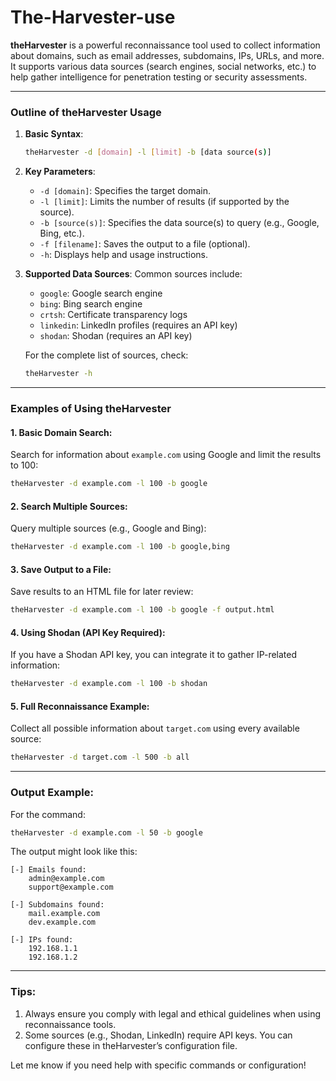 # The-Harvester-use
**theHarvester** is a powerful reconnaissance tool used to collect information about domains, such as email addresses, subdomains, IPs, URLs, and more. It supports various data sources (search engines, social networks, etc.) to help gather intelligence for penetration testing or security assessments.

---

### **Outline of theHarvester Usage**
1. **Basic Syntax**:
   ```bash
   theHarvester -d [domain] -l [limit] -b [data source(s)]
   ```

2. **Key Parameters**:
   - `-d [domain]`: Specifies the target domain.
   - `-l [limit]`: Limits the number of results (if supported by the source).
   - `-b [source(s)]`: Specifies the data source(s) to query (e.g., Google, Bing, etc.).
   - `-f [filename]`: Saves the output to a file (optional).
   - `-h`: Displays help and usage instructions.

3. **Supported Data Sources**:
   Common sources include:
   - `google`: Google search engine
   - `bing`: Bing search engine
   - `crtsh`: Certificate transparency logs
   - `linkedin`: LinkedIn profiles (requires an API key)
   - `shodan`: Shodan (requires an API key)

   For the complete list of sources, check:
   ```bash
   theHarvester -h
   ```

---

### **Examples of Using theHarvester**

#### 1. **Basic Domain Search**:
   Search for information about `example.com` using Google and limit the results to 100:
   ```bash
   theHarvester -d example.com -l 100 -b google
   ```

#### 2. **Search Multiple Sources**:
   Query multiple sources (e.g., Google and Bing):
   ```bash
   theHarvester -d example.com -l 100 -b google,bing
   ```

#### 3. **Save Output to a File**:
   Save results to an HTML file for later review:
   ```bash
   theHarvester -d example.com -l 100 -b google -f output.html
   ```

#### 4. **Using Shodan (API Key Required)**:
   If you have a Shodan API key, you can integrate it to gather IP-related information:
   ```bash
   theHarvester -d example.com -l 100 -b shodan
   ```

#### 5. **Full Reconnaissance Example**:
   Collect all possible information about `target.com` using every available source:
   ```bash
   theHarvester -d target.com -l 500 -b all
   ```

---

### **Output Example**:
For the command:
```bash
theHarvester -d example.com -l 50 -b google
```
The output might look like this:
```
[-] Emails found:
    admin@example.com
    support@example.com

[-] Subdomains found:
    mail.example.com
    dev.example.com

[-] IPs found:
    192.168.1.1
    192.168.1.2
```

---

### **Tips**:
1. Always ensure you comply with legal and ethical guidelines when using reconnaissance tools.
2. Some sources (e.g., Shodan, LinkedIn) require API keys. You can configure these in theHarvester’s configuration file.

Let me know if you need help with specific commands or configuration!
